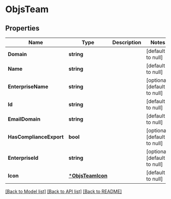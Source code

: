 # ObjsTeam

## Properties
Name | Type | Description | Notes
------------ | ------------- | ------------- | -------------
**Domain** | **string** |  | [default to null]
**Name** | **string** |  | [default to null]
**EnterpriseName** | **string** |  | [optional] [default to null]
**Id** | **string** |  | [default to null]
**EmailDomain** | **string** |  | [default to null]
**HasComplianceExport** | **bool** |  | [optional] [default to null]
**EnterpriseId** | **string** |  | [optional] [default to null]
**Icon** | [***ObjsTeamIcon**](objs_team_icon.md) |  | [default to null]

[[Back to Model list]](../README.md#documentation-for-models) [[Back to API list]](../README.md#documentation-for-api-endpoints) [[Back to README]](../README.md)


